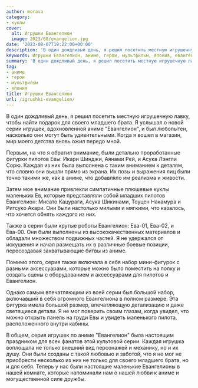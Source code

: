 ```yaml
---
author: morava
category:
- куклы
cover:
  alt: Игрушки Евангелион
  image: 2023/08/evangelion.jpg
date: '2023-08-07T19:22:00+00:00'
description: 'В один дождливый день, я решил посетить местную игрушечную лавку, чтобы найти подарок для своего младшего брата. Я услышал о новой серии игрушек,...'
keywords: Игрушки Евангелион, аниме, герои, мультфильм, япония, евангелион, серии, пилотов, которые, ева, своего, младшего, брата, игрушек, внимание, евы, асука, каждая, также
summary: 'В один дождливый день, я решил посетить местную игрушечную лавку, чтобы найти подарок для своего младшего брата. Я услышал о новой серии игрушек,...'
tag:
- аниме
- герои
- мультфильм
- япония
title: Игрушки Евангелион
url: /igrushki-evangelion/
---
```


В один дождливый день, я решил посетить местную игрушечную лавку, чтобы найти подарок для своего младшего брата. Я услышал о новой серии игрушек, вдохновленной аниме "Евангелион", и был любопытен, насколько они могут быть удивительными. Когда я вошел в магазин, мир моего детства вновь ожил передо мной.

Первым, на что я обратил внимание, были детально проработанные фигурки пилотов Евы: Икари Шинджи, Аянами Рей, и Асука Лэнгли Сорю. Каждая из них была выполнена с таким вниманием к деталям, что словно они вышли прямо из экрана. Их позы и выражения лиц были точно такими же, как в аниме, что добавляло им реализма и живости.

Затем мое внимание привлекли симпатичные плюшевые куклы маленьких Ев, которые представляли собой младших пилотов Евангелион: Мисато Кацураги, Асука Шикинами, Тоуцен Накамура и Ритсуко Акари. Они были настолько милыми и мягкими, что казалось, что хочется обнять каждого из них.

Также в серии были крутые роботы Евангелион: Ева-01, Ева-02, и Ева-00. Они были выполнены из высококачественных материалов и обладали множеством подвижных частей. Я не удержался от искушения и начал размещать их в различные боевые позиции, пересоздавая захватывающие битвы из аниме.

Помимо этого, серия также включала в себя набор мини-фигурок с разными аксессуарами, которые можно было поместить на полку и создать сцены с оборудованием и аксессуарами для пилотов и Евангелион.

Однако самым впечатляющим из всей серии был большой набор, включавший в себя огромного Евангелиона в полном размере. Эта фигурка имела большой размер, впечатляющую детализацию и даже светящиеся детали. Я не мог поверить своим глазам, когда увидел, что можно открыть панель на груди Евы и увидеть маленького пилота, расположенного внутри кабины.

В общем, серия игрушек по аниме "Евангелион" была настоящим праздником для всех фанатов этой культовой серии. Каждая игрушка воплощала не только внешний вид персонажей и механику, но и их душу. Они были созданы с такой любовью и заботой, что я не мог не приобрести несколько из них не только для своего младшего брата, но и для себя. Теперь у нас были настоящие маленькие Евангелионы в нашей комнате, которые напоминали нам о нашей любви к аниме и могущественной силе дружбы.